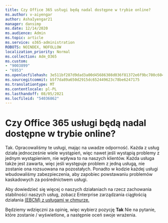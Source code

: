 ```yaml
---
title: Czy Office 365 usługi będą nadal dostępne w trybie online?
ms.author: v-aiyengar
author: AshaIyengar21
manager: dansimp
ms.date: 12/14/2020
ms.audience: Admin
ms.topic: article
ms.service: o365-administration
ROBOTS: NOINDEX, NOFOLLOW
localization_priority: Normal
ms.collection: Adm_O365
ms.custom:
- "9003899"
- "6953"
ms.openlocfilehash: 3e511bf287d9dad3a00d45686308d036f81372e6f9bc700c6043ed76aa5b184e
ms.sourcegitcommit: b5f7da89a650d2915dc652449623c78be6247175
ms.translationtype: MT
ms.contentlocale: pl-PL
ms.lasthandoff: 08/05/2021
ms.locfileid: "54036862"
---
```

# <a name="will-office-365-services-stay-online"></a>Czy Office 365 usługi będą nadal dostępne w trybie online?

Tak. Opracowaliśmy te usługi, mając na uwadze odporność. Każda z usług działa jednocześnie wiele wystąpień, więc nawet jeśli wystąpią problemy z jednym wystąpieniem, nie wpływa to na naszych klientów. Każda usługa także jest zawarta, więc jeśli występuje problem z jedną usługą, nie zostanie ona rozsuowana na pozostałych. Ponadto w kodzie każdej usługi wbudowaliśmy zabezpieczenia, aby zapobiec powstawaniu problemów kaskadowych za pośrednictwem usługi.

Aby dowiedzieć się więcej o naszych działaniach na rzecz zachowania stabilności naszych usług, zobacz Enterprise zarządzania ciągłością działania [(EBCM) z usługami w chmurze.](https://go.microsoft.com/fwlink/?linkid=2124377)

Będziemy wdzięczni za opinię, więc wybierz pozycję **Tak** Nie na pytanie, które zostanie /  wyświetlone, a następnie oceń swoje wrażenia.